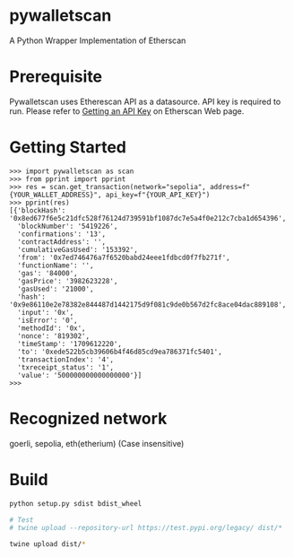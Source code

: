 # pywalletscan

A Python Wrapper Implementation of Etherscan

# Prerequisite

Pywalletscan uses Etherescan API as a datasource. API key is required to run. Please refer to [Getting an API Key](https://docs.etherscan.io/getting-started/viewing-api-usage-statistics) on Etherscan Web page.

# Getting Started

```ipython
>>> import pywalletscan as scan
>>> from pprint import pprint
>>> res = scan.get_transaction(network="sepolia", address=f"{YOUR_WALLET_ADDRESS}", api_key=f"{YOUR_API_KEY}")
>>> pprint(res)
[{'blockHash': '0x8ed677f6e5c21dfc528f76124d739591bf1087dc7e5a4f0e212c7cba1d654396',
  'blockNumber': '5419226',
  'confirmations': '13',
  'contractAddress': '',
  'cumulativeGasUsed': '153392',
  'from': '0x7ed746476a7f6520babd24eee1fdbcd0f7fb271f',
  'functionName': '',
  'gas': '84000',
  'gasPrice': '3982623228',
  'gasUsed': '21000',
  'hash': '0x9e86110e2e78382e844487d1442175d9f081c9de0b567d2fc8ace04dac889108',
  'input': '0x',
  'isError': '0',
  'methodId': '0x',
  'nonce': '819302',
  'timeStamp': '1709612220',
  'to': '0xede522b5cb39606b4f46d85cd9ea786371fc5401',
  'transactionIndex': '4',
  'txreceipt_status': '1',
  'value': '500000000000000000'}]
>>>
```

# Recognized network

goerli, sepolia, eth(etherium) (Case insensitive)

# Build

```sh
python setup.py sdist bdist_wheel

# Test
# twine upload --repository-url https://test.pypi.org/legacy/ dist/*

twine upload dist/*
```
